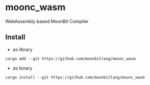 # moonc_wasm

WebAssembly based MoonBit Compiler

## Install

+ as library

```shell
cargo add --git https://github.com/moonbitlang/moonc_wasm
```

+ as binary

```shell
cargo install --git https://github.com/moonbitlang/moonc_wasm
```